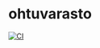 # ohtuvarasto
[![CI](https://github.com/lauraelina-git/ohtuvarasto/actions/workflows/main.yml/badge.svg)](https://github.com/lauraelina-git/ohtuvarasto/actions/workflows/main.yml)
